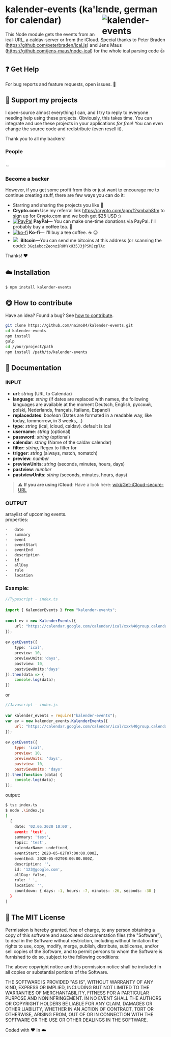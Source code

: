 # kalender-events (ka'lɛndɐ, german for calendar) <img src="https://github.com/naimo84/kalender-events/blob/master/docs/logo.png" width="200" align="right" alt="kalender-events">

This Node module gets the events from an ical-URL, a caldav-server or from the iCloud.
Special thanks to Peter Braden (https://github.com/peterbraden/ical.js) and Jens Maus (https://github.com/jens-maus/node-ical) for the whole ical parsing code :+1:

## :question: Get Help

For bug reports and feature requests, open issues. :bug:

## :sparkling_heart: Support my projects

I open-source almost everything I can, and I try to reply to everyone needing help using these projects. Obviously,
this takes time. You can integrate and use these projects in your applications _for free_! You can even change the source code and redistribute (even resell it).

Thank you to all my backers!
### People

![backers](https://github.com/naimo84/kalender-events/blob/main/backers.svg)

### Become a backer

However, if you get some profit from this or just want to encourage me to continue creating stuff, there are few ways you can do it:

- Starring and sharing the projects you like :rocket:
- **Crypto.&#65279;com** Use my referral link https://crypto.com/app/f2smbah8fm to sign up for Crypto.&#65279;com and we both get $25 USD :) 
- [![PayPal][badge_paypal]][paypal-donations] **PayPal**— You can make one-time donations via PayPal. I'll probably buy a ~~coffee~~ tea. :tea:
- [![ko-fi](https://www.ko-fi.com/img/githubbutton_sm.svg)](https://ko-fi.com/T6T412CXA) **Ko-fi**— I'll buy a ~~tea~~ coffee. :coffee: :wink:
- <img src="./docs/bitcoin.png" width="50"/>&nbsp; **Bitcoin**—You can send me bitcoins at this address (or scanning the code): `3GqiebqcZeonziRUMYxU35J3jPSMJzpTAc`

Thanks! :heart:

## :cloud: Installation

```sh
$ npm install kalender-events
```

## :yum: How to contribute

Have an idea? Found a bug? See [how to contribute][contributing].

```sh
git clone https://github.com/naimo84/kalender-events.git
cd kalender-events
npm install
gulp
cd /your/project/path
npm install /path/to/kalender-events
```

## :memo: Documentation

### INPUT

- **url**: _string_ (URL to Calendar)
- **language**: _string_ (if dates are replaced with names, the following languages are available at the moment Deutsch, English, русский, polski, Nederlands, français, Italiano, Espanol)
- **replacedates**: _boolean_ (Dates are formated in a readable way, like today, tommorrow, in 3 weeks,...)
- **type**: _string_ (ical, icloud, caldav). default is ical
- **username**: _string_ (optional)
- **password**: _string_ (optional)
- **calendar**: _string_ (Name of the caldav calendar)
- **filter**: _string_, Regex to filter for
- **trigger**: _string_ (always, match, nomatch)
- **preview**: _number_
- **previewUnits**: _string_ (seconds, minutes, hours, days)
- **pastview**: _number_
- **pastviewUnits**: _string_ (seconds, minutes, hours, days)

> :warning: **If you are using iCloud**: Have a look here: [wiki/Get-iCloud-secure-URL](https://github.com/naimo84/kalender-events/wiki/Get-iCloud-secure-URL)

### OUTPUT

arraylist of upcoming events.  
properties:

    -   date
    -   summary
    -   event
    -   eventStart
    -   eventEnd
    -   description
    -   id
    -   allDay
    -   rule
    -   location

### Example:

```ts
//Typescript - index.ts

import { KalenderEvents } from "kalender-events";

const ev = new KalenderEvents({
    url: "https://calendar.google.com/calendar/ical/xxx%40group.calendar.google.com/private-xxx/basic.ics"
});

ev.getEvents({
    type: 'ical',
    preview: 10,
    previewUnits:'days',
    pastview: 10,
    pastviewUnits:'days'
}).then(data => {
    console.log(data);
})
```

or

```js
//Javascript - index.js

var kalender_events = require("kalender-events");
var ev = new kalender_events.KalenderEvents({
    url: "https://calendar.google.com/calendar/ical/xxx%40group.calendar.google.com/private-xxx/basic.ics"
});

ev.getEvents({
    type: 'ical',
    preview: 10,
    previewUnits: 'days',
    pastview: 10,
    pastviewUnits: 'days'
}).then(function (data) {
    console.log(data);
});
```

output:  
```sh
$ tsc index.ts
$ node .\index.js
[
  {
    date: '02.05.2020 10:00',
    event: 'test',
    summary: 'test',
    topic: 'test',
    calendarName: undefined,
    eventStart: 2020-05-02T07:00:00.000Z,
    eventEnd: 2020-05-02T08:00:00.000Z,
    description: '',
    id: '123@google.com',
    allDay: false,
    rule: ' ',
    location: '',
    countdown: { days: -1, hours: -7, minutes: -26, seconds: -38 }
  }
]
```

## :scroll: The MIT License

Permission is hereby granted, free of charge, to any person obtaining a copy
of this software and associated documentation files (the "Software"), to deal in the Software without restriction, including without limitation the rights to use, copy, modify, merge, publish, distribute, sublicense, and/or sell copies of the Software, and to permit persons to whom the Software is furnished to do so, subject to the following conditions:

The above copyright notice and this permission notice shall be included in
all copies or substantial portions of the Software.

THE SOFTWARE IS PROVIDED "AS IS", WITHOUT WARRANTY OF ANY KIND, EXPRESS OR IMPLIED, INCLUDING BUT NOT LIMITED TO THE WARRANTIES OF MERCHANTABILITY, FITNESS FOR A PARTICULAR PURPOSE AND NONINFRINGEMENT. IN NO EVENT SHALL THE
AUTHORS OR COPYRIGHT HOLDERS BE LIABLE FOR ANY CLAIM, DAMAGES OR OTHER LIABILITY, WHETHER IN AN ACTION OF CONTRACT, TORT OR OTHERWISE, ARISING FROM, OUT OF OR IN CONNECTION WITH THE SOFTWARE OR THE USE OR OTHER DEALINGS IN THE SOFTWARE.

Coded with :heart: in :cloud:

[badge_brave]: ./docs/support_banner.png
[badge_paypal]: https://img.shields.io/badge/Donate-PayPal-blue.svg
[paypal-donations]: https://paypal.me/NeumannBenjamin
[brave]: https://brave.com/nai412
[contributing]: /CONTRIBUTING.md
